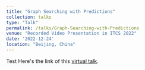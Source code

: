 ```yaml
---
title: "Graph Searching with Predictions"
collection: talks
type: "Talk"
permalink: /talks/Graph-Searching-with-Predictions
venue: "Recorded Video Presentation in ITCS 2022"
date: '2022-12-24'
location: "Beijing, China"
---
```

Test
Here's the link of this [virtual talk](https://drive.google.com/file/d/1zmAm8kbD8hm_U8jkCS7BgFgpJMnt8Jvu/view?usp=sharing).
